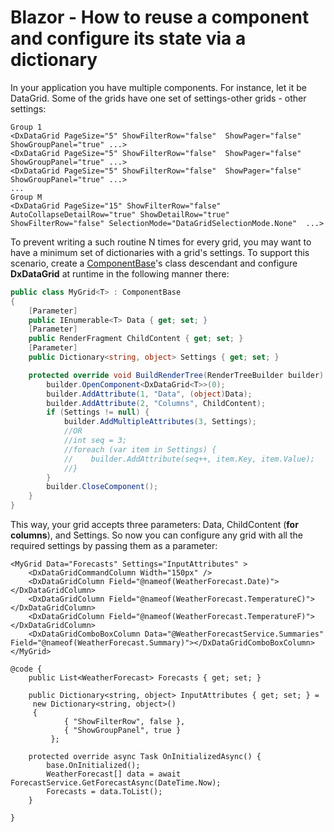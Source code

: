 # Blazor - How to reuse a component and configure its state via a dictionary

In your application you have multiple components. For instance, let it be DataGrid. Some of the grids have one set of settings-other grids - other settings:

```razor
Group 1
<DxDataGrid PageSize="5" ShowFilterRow="false"  ShowPager="false" ShowGroupPanel="true" ...>
<DxDataGrid PageSize="5" ShowFilterRow="false"  ShowPager="false" ShowGroupPanel="true" ...>
<DxDataGrid PageSize="5" ShowFilterRow="false"  ShowPager="false" ShowGroupPanel="true" ...>
...
Group M
<DxDataGrid PageSize="15" ShowFilterRow="false"  AutoCollapseDetailRow="true" ShowDetailRow="true" ShowFilterRow="false" SelectionMode="DataGridSelectionMode.None"  ...>
```

To prevent writing a such routine N times for every grid, you may want to have a minimum set of dictionaries with a grid's settings. To support this scenario, create a [ComponentBase](https://docs.microsoft.com/en-us/dotnet/api/microsoft.aspnetcore.components.componentbase?view=aspnetcore-3.1)'s class descendant and configure **DxDataGrid** at runtime in the following manner there:

```cs
public class MyGrid<T> : ComponentBase
{
    [Parameter]
    public IEnumerable<T> Data { get; set; }
    [Parameter]
    public RenderFragment ChildContent { get; set; }
    [Parameter]
    public Dictionary<string, object> Settings { get; set; }

    protected override void BuildRenderTree(RenderTreeBuilder builder) {
        builder.OpenComponent<DxDataGrid<T>>(0);
        builder.AddAttribute(1, "Data", (object)Data);
        builder.AddAttribute(2, "Columns", ChildContent);
        if (Settings != null) {
            builder.AddMultipleAttributes(3, Settings);
            //OR
            //int seq = 3;
            //foreach (var item in Settings) {
            //    builder.AddAttribute(seq++, item.Key, item.Value);
            //}
        }
        builder.CloseComponent();
    }
}
```

This way, your grid accepts three parameters: Data, ChildContent (**for columns**), and Settings. So now you can configure any grid with all the required settings by passing them as a parameter:

```razor
<MyGrid Data="Forecasts" Settings="InputAttributes" >
    <DxDataGridCommandColumn Width="150px" />
    <DxDataGridColumn Field="@nameof(WeatherForecast.Date)"></DxDataGridColumn>
    <DxDataGridColumn Field="@nameof(WeatherForecast.TemperatureC)"></DxDataGridColumn>
    <DxDataGridColumn Field="@nameof(WeatherForecast.TemperatureF)"></DxDataGridColumn>
    <DxDataGridComboBoxColumn Data="@WeatherForecastService.Summaries" Field="@nameof(WeatherForecast.Summary)"></DxDataGridComboBoxColumn>
</MyGrid>

@code {
    public List<WeatherForecast> Forecasts { get; set; }

    public Dictionary<string, object> InputAttributes { get; set; } =
     new Dictionary<string, object>()
     {
            { "ShowFilterRow", false },
            { "ShowGroupPanel", true }
         };

    protected override async Task OnInitializedAsync() {
        base.OnInitialized();
        WeatherForecast[] data = await ForecastService.GetForecastAsync(DateTime.Now);
        Forecasts = data.ToList();
    }

}
```
